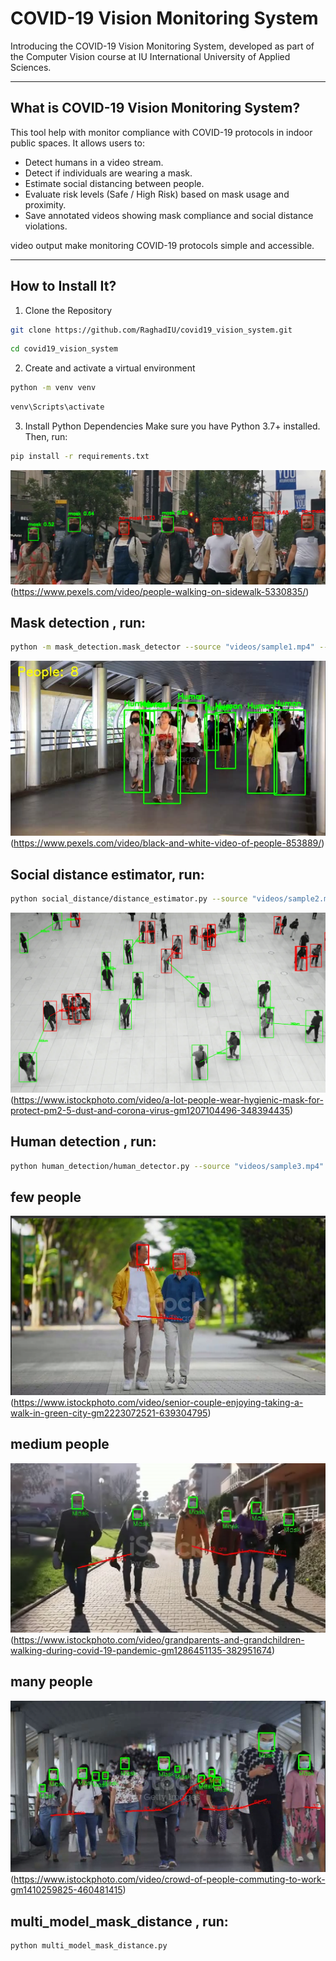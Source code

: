 # COVID-19 Vision Monitoring System

Introducing the COVID-19 Vision Monitoring System, developed as part of the Computer Vision course at IU International University of Applied Sciences.

---

## What is COVID-19 Vision Monitoring System? 
This tool help with monitor compliance with COVID-19 protocols in indoor public spaces. It allows users to:
- Detect humans in a video stream.
- Detect if individuals are wearing a mask.
- Estimate social distancing between people.
- Evaluate risk levels (Safe / High Risk) based on mask usage and proximity.
- Save annotated videos showing mask compliance and social distance violations.

video output make monitoring COVID-19 protocols simple and accessible.

---

## How to Install It?
1) Clone the Repository
```bash
git clone https://github.com/RaghadIU/covid19_vision_system.git
```
```bash
cd covid19_vision_system
```
2) Create and activate a virtual environment
```bash
python -m venv venv
```
```bash
venv\Scripts\activate
```
3) Install Python Dependencies 
Make sure you have Python 3.7+ installed. Then, run:
```bash
pip install -r requirements.txt
```

![Mask Detection](images/1.png)
(https://www.pexels.com/video/people-walking-on-sidewalk-5330835/)

## Mask detection , run:   
```bash
python -m mask_detection.mask_detector --source "videos/sample1.mp4" --out "outputs/mask_out.mp4" --view
```

![ Social distance estimator](images/2.png)
(https://www.pexels.com/video/black-and-white-video-of-people-853889/)

## Social distance estimator, run:   
```bash
python social_distance/distance_estimator.py --source "videos/sample2.mp4" --out "outputs/distance_out.mp4" --distance_factor 1.5 --view
```


![Human detection ](images/3.png)
(https://www.istockphoto.com/video/a-lot-people-wear-hygienic-mask-for-protect-pm2-5-dust-and-corona-virus-gm1207104496-348394435)
## Human detection , run:   
```bash
python human_detection/human_detector.py --source "videos/sample3.mp4" --out "outputs/human_out.mp4" --view
```



## few people 
![few people ](images/4.png)
(https://www.istockphoto.com/video/senior-couple-enjoying-taking-a-walk-in-green-city-gm2223072521-639304795)
## medium people 
![medium people ](images/5.png)
(https://www.istockphoto.com/video/grandparents-and-grandchildren-walking-during-covid-19-pandemic-gm1286451135-382951674)
## many people 
![many people ](images/6.png)
(https://www.istockphoto.com/video/crowd-of-people-commuting-to-work-gm1410259825-460481415)

## multi_model_mask_distance , run:   
```bash
python multi_model_mask_distance.py

```

